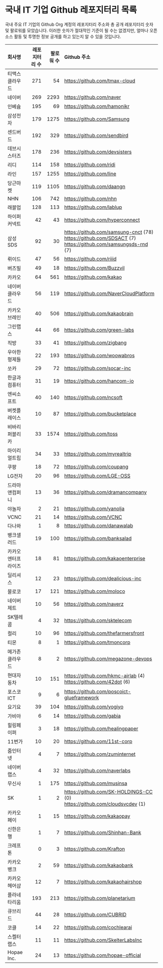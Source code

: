 # 국내 IT 기업 Github 레포지터리 목록
국내 주요 IT 기업의 Github Org 계정의 레포지터리 주소와 총 공개 레포지터리 숫자 및 팔로워를 모았습니다. 이러한 숫자가 절대적인 기준이 될 수는 없겠지만, 얼마나 오픈 소스 활동 및 투명한 정보 공개를 하고 있는지 알 수 있을 것입니다.

<!-- MARKDOWN_TABLE(GITHUB): START -->

| **회사명** | **레포지터리 수** | **팔로워 수** | **Github 주소** |
|:---|---:|---:|:---|
| 티맥스클라우드 | 271 | 54 | https://github.com/tmax-cloud |
| 네이버 | 269 | 2293 | https://github.com/naver |
| 인베슘 | 195 | 69 | https://github.com/hamonikr |
| 삼성전자 | 179 | 1275 | https://github.com/Samsung |
| 센드버드 | 192 | 329 | https://github.com/sendbird |
| 데브시스터즈 | 178 | 236 | https://github.com/devsisters |
| 리디 | 114 | 158 | https://github.com/ridi |
| 라인 | 157 | 1255 | https://github.com/line |
| 당근마켓 | 119 | 1105 | https://github.com/daangn |
| NHN | 106 | 742 | https://github.com/nhn |
| 래블업 | 128 | 113 | https://github.com/lablup |
| 하이퍼커넥트 | 42 | 43 | https://github.com/hyperconnect |
| 삼성SDS | 92 | 30 | https://github.com/samsung-cnct (78)<br />https://github.com/SDSACT (7)<br />https://github.com/samsungsds-rnd (7) |
| 뤼이드 | 47 | 56 | https://github.com/riiid |
| 버즈빌 | 49 | 18 | https://github.com/Buzzvil |
| 카카오 | 64 | 561 | https://github.com/kakao |
| 네이버클라우드 | 56 | 119 | https://github.com/NaverCloudPlatform |
| 카카오브레인 | 40 | 506 | https://github.com/kakaobrain |
| 그린랩스 | 44 | 66 | https://github.com/green-labs |
| 직방 | 33 | 41 | https://github.com/zigbang |
| 우아한형제들 | 22 | 193 | https://github.com/woowabros |
| 쏘카 | 29 | 72 | https://github.com/socar-inc |
| 한글과컴퓨터 | 31 | 19 | https://github.com/hancom-io |
| 엔씨소프트 | 40 | 140 | https://github.com/ncsoft |
| 버켓플레이스 | 10 | 87 | https://github.com/bucketplace |
| 비바리퍼블리카 | 33 | 1574 | https://github.com/toss |
| 마이리얼트립 | 34 | 33 | https://github.com/myrealtrip |
| 쿠팡 | 18 | 72 | https://github.com/coupang |
| LG전자 | 20 | 96 | https://github.com/LGE-OSS |
| 드라마앤컴퍼니 | 13 | 36 | https://github.com/dramancompany |
| 야놀자 | 2 | 21 | https://github.com/yanolja |
| VCNC | 21 | 14 | https://github.com/VCNC |
| 다나와 | 1 | 8 | https://github.com/danawalab |
| 뱅크샐러드 | 19 | 100 | https://github.com/banksalad |
| 카카오엔터프라이즈 | 18 | 81 | https://github.com/kakaoenterprise |
| 딜리셔스 | 12 | 23 | https://github.com/dealicious-inc |
| 몰로코 | 17 | 121 | https://github.com/moloco |
| 네이버제트 | 10 | 56 | https://github.com/naverz |
| SK텔레콤 | 4 | 32 | https://github.com/sktelecom |
| 컬리 | 10 | 96 | https://github.com/thefarmersfront |
| 티몬 | 8 | 1 | https://github.com/tmoncorp |
| 메가존클라우드 | 8 | 2 | https://github.com/megazone-devops |
| 현대자동차 | 10 | 151 | https://github.com/hkmc-airlab (4)<br />https://github.com/42dot (6) |
| 포스코ICT | 9 | 6 | https://github.com/poscoict-glueframework |
| 요기요 | 39 | 104 | https://github.com/yogiyo |
| 가비아 | 6 | 14 | https://github.com/gabia |
| 힐링페이퍼 | 3 | 18 | https://github.com/healingpaper |
| 11번가 | 10 | 20 | https://github.com/11st-corp |
| 줌인터넷 | 4 | 7 | https://github.com/zuminternet |
| 네이버랩스 | 4 | 32 | https://github.com/naverlabs |
| 무신사 | 1 | 175 | https://github.com/musinsa |
| SK | 1 | 2 | https://github.com/SK-HOLDINGS-CC (0)<br />https://github.com/cloudsvcdev (1) |
| 카카오페이 | 1 | 15 | https://github.com/kakaopay |
| 신한은행 | 1 | 7 | https://github.com/Shinhan-Bank |
| 크레프톤 | 0 | 3 | https://github.com/Krafton |
| 카카오뱅크 | 2 | 59 | https://github.com/kakaobank |
| 카카오헤어샵 | 12 | 7 | https://github.com/kakaohairshop |
| 플라네타리움 | 193 | 213 | https://github.com/planetarium |
| 큐브리드 | 44 | 28 | https://github.com/CUBRID |
| 코클 | 14 | 22 | https://github.com/cochlearai |
| 스켈터랩스 | 11 | 11 | https://github.com/SkelterLabsInc |
| Hopae Inc. | 24 | 13 | https://github.com/hopae-official |

<!-- MARKDOWN_TABLE(GITHUB): END -->
